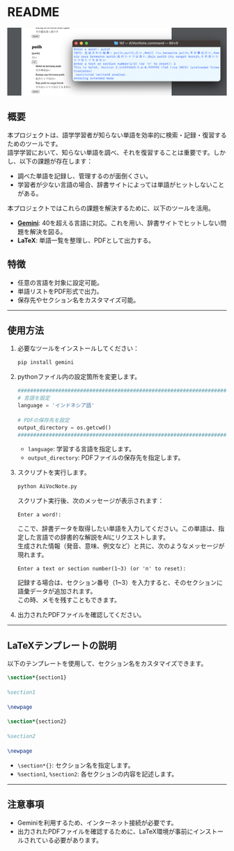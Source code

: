 # README

![image](assets/image.png)

## 概要
本プロジェクトは、語学学習者が知らない単語を効率的に検索・記録・復習するためのツールです。  
語学学習において、知らない単語を調べ、それを復習することは重要です。しかし、以下の課題が存在します：

- 調べた単語を記録し、管理するのが面倒くさい。
- 学習者が少ない言語の場合、辞書サイトによっては単語がヒットしないことがある。

本プロジェクトではこれらの課題を解決するために、以下のツールを活用。

- **[Gemini](https://ai.google.dev/)**: 40を超える言語に対応。これを用い、辞書サイトでヒットしない問題を解決を図る。
- **LaTeX**: 単語一覧を整理し、PDFとして出力する。

## 特徴
- 任意の言語を対象に設定可能。
- 単語リストをPDF形式で出力。
- 保存先やセクション名をカスタマイズ可能。

---

## 使用方法

1. 必要なツールをインストールしてください：
   ```bash
   pip install gemini
   ```

2. pythonファイル内の設定箇所を変更します。

   ```python
   #####################################################################
   # 言語を設定
   language = 'インドネシア語'

   # PDFの保存先を設定
   output_directory = os.getcwd()
   #####################################################################
   ```

   - `language`: 学習する言語を指定します。
   - `output_directory`: PDFファイルの保存先を指定します。

3. スクリプトを実行します。
   ```bash
   python AiVocNote.py
   ```




    スクリプト実行後、次のメッセージが表示されます：

    ```
    Enter a word!:
    ```
    ここで、辞書データを取得したい単語を入力してください。この単語は、指定した言語での辞書的な解説をAIにリクエストします。  
    生成された情報（発音、意味、例文など）と共に、次のようなメッセージが現れます。
    ```
    Enter a text or section number(1~3) (or 'n' to reset): 
    ```
    記録する場合は、セクション番号（1~3）を入力すると、そのセクションに語彙データが追加されます。        
    この時、メモを残すこともできます。


4. 出力されたPDFファイルを確認してください。

---

## LaTeXテンプレートの説明

以下のテンプレートを使用して、セクション名をカスタマイズできます。

```latex
\section*{section1}

%section1

\newpage

\section*{section2}

%section2

\newpage
```

- `\section*{}`: セクション名を指定します。
- `%section1`, `%section2`: 各セクションの内容を記述します。

---

## 注意事項

- Geminiを利用するため、インターネット接続が必要です。
- 出力されたPDFファイルを確認するために、LaTeX環境が事前にインストールされている必要があります。